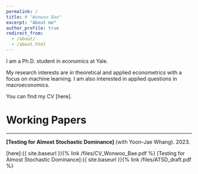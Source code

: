 ```yaml
---
permalink: /
title: # "Wonwoo Bae"
excerpt: "About me"
author_profile: true
redirect_from:
  - /about/
  - /about.html
---
```


I am a Ph.D. student in economics at Yale.

My research interests are in theoretical and applied econometrics with a focus on machine learning. I am also interested in applied questions in macroeconomics.

You can find my CV [here].

# Working Papers
- - -
**[Testing for Almost Stochastic Dominance]** (with Yoon-Jae Whang). 2023.

[here]:{{ site.baseurl }}{% link /files/CV_Wonwoo_Bae.pdf %}
[Testing for Almost Stochastic Dominance]:{{ site.baseurl }}{% link /files/ATSD_draft.pdf %}